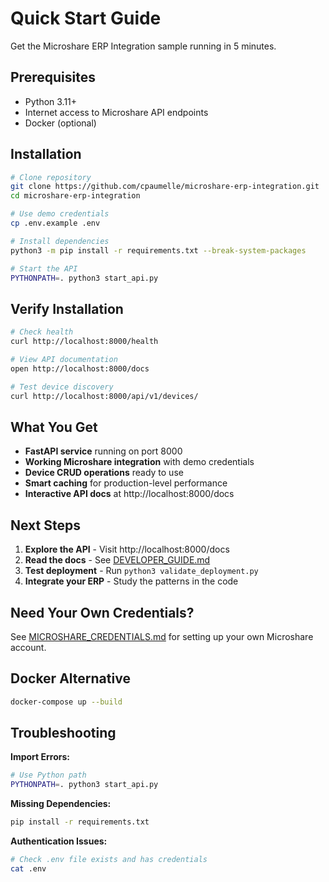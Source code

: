 # Quick Start Guide

Get the Microshare ERP Integration sample running in 5 minutes.

## Prerequisites

- Python 3.11+
- Internet access to Microshare API endpoints
- Docker (optional)

## Installation

```bash
# Clone repository
git clone https://github.com/cpaumelle/microshare-erp-integration.git
cd microshare-erp-integration

# Use demo credentials
cp .env.example .env

# Install dependencies
python3 -m pip install -r requirements.txt --break-system-packages

# Start the API
PYTHONPATH=. python3 start_api.py
```

## Verify Installation

```bash
# Check health
curl http://localhost:8000/health

# View API documentation
open http://localhost:8000/docs

# Test device discovery
curl http://localhost:8000/api/v1/devices/
```

## What You Get

- **FastAPI service** running on port 8000
- **Working Microshare integration** with demo credentials
- **Device CRUD operations** ready to use
- **Smart caching** for production-level performance
- **Interactive API docs** at http://localhost:8000/docs

## Next Steps

1. **Explore the API** - Visit http://localhost:8000/docs
2. **Read the docs** - See [DEVELOPER_GUIDE.md](../DEVELOPER_GUIDE.md)
3. **Test deployment** - Run `python3 validate_deployment.py`
4. **Integrate your ERP** - Study the patterns in the code

## Need Your Own Credentials?

See [MICROSHARE_CREDENTIALS.md](MICROSHARE_CREDENTIALS.md) for setting up your own Microshare account.

## Docker Alternative

```bash
docker-compose up --build
```

## Troubleshooting

**Import Errors:**
```bash
# Use Python path
PYTHONPATH=. python3 start_api.py
```

**Missing Dependencies:**
```bash
pip install -r requirements.txt
```

**Authentication Issues:**
```bash
# Check .env file exists and has credentials
cat .env
```
